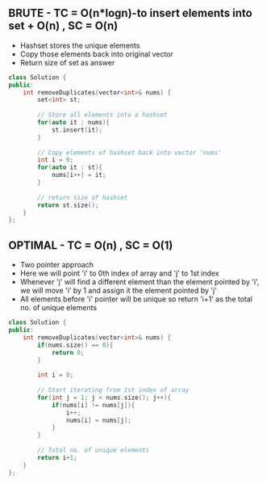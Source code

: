 ## BRUTE - TC = O(n*logn)-to insert elements into set + O(n) , SC = O(n)

- Hashset stores the unique elements
- Copy those elements back into original vector
- Return size of set as answer

```cpp
class Solution {
public:
    int removeDuplicates(vector<int>& nums) {
        set<int> st;
        
        // Store all elements into a hashset
        for(auto it : nums){
            st.insert(it);
        }
        
        // Copy elements of hashset back into vector 'nums'
        int i = 0;
        for(auto it : st){
            nums[i++] = it;
        }
        
        // return size of hashset
        return st.size();
    }
};
```

## OPTIMAL - TC = O(n) , SC = O(1)

- Two pointer approach
- Here we will point 'i' to 0th index of array and 'j' to 1st index
- Whenever 'j' will find a different element than the element pointed by 'i', we will move 'i' by 1 and assign it the element pointed by 'j'
- All elements before 'i' pointer will be unique so return 'i+1' as the total no. of unique elements

```cpp
class Solution {
public:
    int removeDuplicates(vector<int>& nums) {
        if(nums.size() == 0){
            return 0;
        }
        
        int i = 0;
        
        // Start iterating from 1st index of array
        for(int j = 1; j < nums.size(); j++){
            if(nums[i] != nums[j]){
                i++;
                nums[i] = nums[j];
            }
        }
        
        // Total no. of unique elements
        return i+1;
    }
};
```
